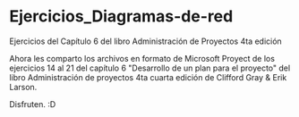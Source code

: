 # Ejercicios_Diagramas-de-red
Ejercicios del Capítulo 6 del libro Administración de Proyectos 4ta edición

Ahora les comparto los archivos en formato de Microsoft Proyect de los ejercicios 14 al 21 del capítulo 6 "Desarrollo de un plan para el proyecto" del libro Administración de proyectos 4ta cuarta edición de Clifford Gray & Erik Larson.

Disfruten.
:D
